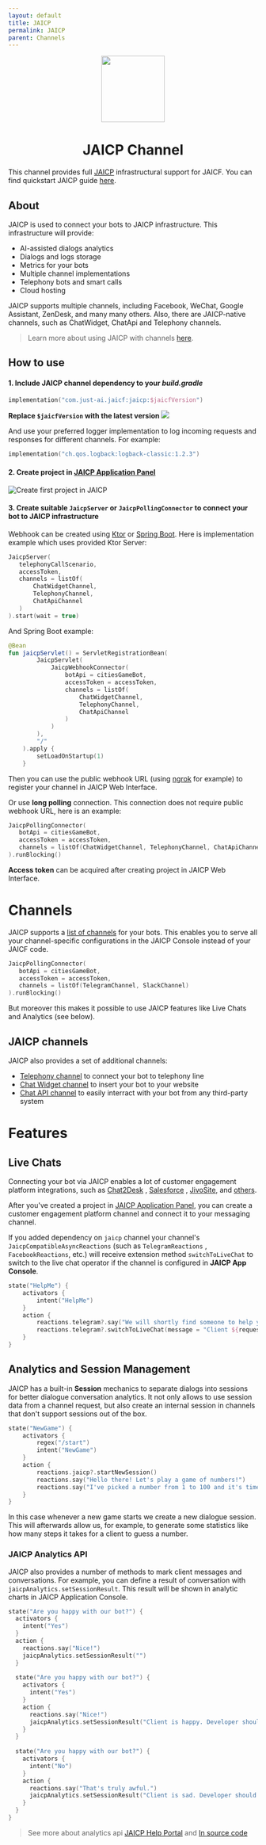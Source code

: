 ```yaml
---
layout: default
title: JAICP
permalink: JAICP
parent: Channels
---
```


<p align="center">
    <img src="/assets/images/channels/jaicp.svg" width="128" height="134"/>
</p>

<h1 align="center">JAICP Channel</h1>

This channel provides full [JAICP](https://just-ai.com/en/platform.php) infrastructural support for JAICF.
You can find quickstart JAICP guide [here](Quick-Start).

## About

JAICP is used to connect your bots to JAICP infrastructure. This infrastructure will provide:

* AI-assisted dialogs analytics
* Dialogs and logs storage
* Metrics for your bots
* Multiple channel implementations
* Telephony bots and smart calls
* Cloud hosting

JAICP supports multiple channels, including Facebook, WeChat, Google Assistant, ZenDesk, and many many others. Also,
there are JAICP-native channels, such as ChatWidget, ChatApi and Telephony channels.

> Learn more about using JAICP with channels [here](https://help.just-ai.com/#/docs/en/jaicf/jaicf).

## How to use

#### 1. Include JAICP channel dependency to your _build.gradle_

```kotlin
implementation("com.just-ai.jaicf:jaicp:$jaicfVersion")
```

**Replace `$jaicfVersion` with the latest version ![](https://img.shields.io/github/v/release/just-ai/jaicf-kotlin?color=%23000&label=&style=flat-square)**

And use your preferred logger implementation to log incoming requests and responses for different channels. For example:

```kotlin
implementation("ch.qos.logback:logback-classic:1.2.3")
```

#### 2. Create project in [JAICP Application Panel](https://app.jaicp.com/register?utm_source=github&utm_medium=article&utm_campaign=quickstart)

![Create first project in JAICP](/assets/gifs/create-jaicf-project.gif)

#### 3. Create suitable `JaicpServer` or `JaicpPollingConnector` to connect your bot to JAICP infrastructure

Webhook can be created using [Ktor](https://ktor.io) or [Spring Boot](https://spring.io/projects/spring-boot). Here is
implementation example which uses provided Ktor Server:

 ```kotlin
JaicpServer(
    telephonyCallScenario,
    accessToken,
    channels = listOf(
        ChatWidgetChannel,
        TelephonyChannel,
        ChatApiChannel
    )
).start(wait = true)
 ```

And Spring Boot example:

```kotlin
@Bean
fun jaicpServlet() = ServletRegistrationBean(
        JaicpServlet(
            JaicpWebhookConnector(
                botApi = citiesGameBot,
                accessToken = accessToken,
                channels = listOf(
                    ChatWidgetChannel,
                    TelephonyChannel,
                    ChatApiChannel
                )
            )
        ),
        "/"
    ).apply {
        setLoadOnStartup(1)
    }
```

Then you can use the public webhook URL (using [ngrok](https://ngrok.com) for example) to register your channel in JAICP
Web Interface.

Or use **long polling** connection. This connection does not require public webhook URL, here is an example:

 ```kotlin
 JaicpPollingConnector(
    botApi = citiesGameBot,
    accessToken = accessToken,
    channels = listOf(ChatWidgetChannel, TelephonyChannel, ChatApiChannel)
).runBlocking()
 ```

**Access token** can be acquired after creating project in JAICP Web Interface.

# Channels

JAICP supports a [list of channels](https://help.just-ai.com/docs/en/channels/channels) for your bots.
This enables you to serve all your channel-specific configurations in the JAICP Console instead of your JAICF code.

 ```kotlin
 JaicpPollingConnector(
    botApi = citiesGameBot,
    accessToken = accessToken,
    channels = listOf(TelegramChannel, SlackChannel)
).runBlocking()
 ```

But moreover this makes it possible to use JAICP features like Live Chats and Analytics (see below).

## JAICP channels

JAICP also provides a set of additional channels:

* [Telephony channel](Telephony) to connect your bot to telephony line
* [Chat Widget channel](Chat-Widget) to insert your bot to your website
* [Chat API channel](Chat-API) to easily interract with your bot from any third-party system

# Features

## Live Chats

Connecting your bot via JAICP enables a lot of customer engagement platform integrations, such as [Chat2Desk](https://help.just-ai.com/#/docs/en/operator_channels/chat2desk/incoming_chat2desk)
, [Salesforce](https://help.just-ai.com/#/docs/en/operator_channels/salesforce/salesforce)
, [JivoSite](https://help.just-ai.com/#/docs/en/operator_channels/jivosite/jivosite), and [others](https://help.just-ai.com/docs/en/operator_channels/operator_channels).

After you've created a project in [JAICP Application Panel](https://app.jaicp.com/register?utm_source=github&utm_medium=article&utm_campaign=quickstart), you can create a customer engagement platform channel and connect it to your messaging channel.

If you added dependency on `jaicp` channel your channel's `JaicpCompatibleAsyncReactions` (such as `TelegramReactions`
, `FacebookReactions`, etc.) will receive extension method `switchToLiveChat` to switch to the live chat operator if the channel is configured in **JAICP App Console**.

```kotlin
state("HelpMe") {
    activators {
        intent("HelpMe")
    }
    action {
        reactions.telegram?.say("We will shortly find someone to help you!")
        reactions.telegram?.switchToLiveChat(message = "Client ${request.clientId} requested help.")
    }
}
```

## Analytics and Session Management

JAICP has a built-in **Session** mechanics to separate dialogs into sessions for better dialogue conversation analytics.
It not only allows to use session data from a channel request, but also create an internal session in channels that don't support sessions out of the box.

```kotlin
state("NewGame") {
    activators {
        regex("/start")
        intent("NewGame")
    }
    action {
        reactions.jaicp?.startNewSession()
        reactions.say("Hello there! Let's play a game of numbers!")
        reactions.say("I've picked a number from 1 to 100 and it's time for you to guess it right")
    }
}
```

In this case whenever a new game starts we create a new dialogue session. This will afterwards allow us, for example, to
generate some statistics like how many steps it takes for a client to guess a number.

### JAICP Analytics API

JAICP also provides a number of methods to mark client messages and conversations. For example,
you can define a result of conversation with `jaicpAnalytics.setSessionResult`.
This result will be shown in analytic charts in JAICP Application Console.

```kotlin
state("Are you happy with our bot?") {
  activators {
    intent("Yes")
  }
  action {
    reactions.say("Nice!")
    jaicpAnalytics.setSessionResult("")
  }
  
  state("Are you happy with our bot?") {
    activators {
      intent("Yes")
    }
    action { 
      reactions.say("Nice!")
      jaicpAnalytics.setSessionResult("Client is happy. Developer should get a raise.")
    }
  }
  
  state("Are you happy with our bot?") {
    activators {
      intent("No")
    }
    action {
      reactions.say("That's truly awful.")
      jaicpAnalytics.setSessionResult("Client is sad. Developer should keep on improving.")
    }
  }
}
```

> See more about analytics api [JAICP Help Portal](https://help.just-ai.com/#/docs/ru/JS_API/built_in_services/analytics/analytics) and [In source code](https://help.just-ai.com/#/docs/ru/JS_API/built_in_services/analytics/analytics)
